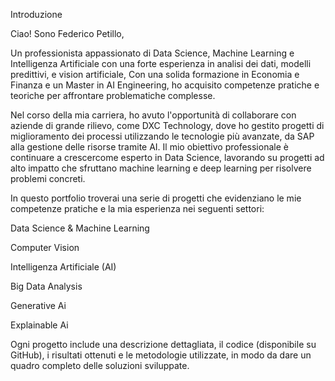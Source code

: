 Introduzione

Ciao! Sono Federico Petillo, 

Un professionista appassionato di Data Science, Machine Learning e Intelligenza Artificiale con una forte esperienza in analisi dei dati, modelli predittivi, e vision artificiale, Con una solida formazione in Economia e Finanza e un Master in AI Engineering, ho acquisito competenze pratiche e teoriche per affrontare problematiche complesse.

Nel corso della mia carriera, ho avuto l'opportunità di collaborare con aziende di grande rilievo, come DXC Technology, dove ho gestito progetti di miglioramento dei processi utilizzando le tecnologie più avanzate, da SAP alla gestione delle risorse tramite AI. Il mio obiettivo professionale è continuare a crescercome esperto in Data Science, lavorando su progetti ad alto impatto che sfruttano machine learning e deep learning per risolvere problemi concreti.

In questo portfolio troverai una serie di progetti che evidenziano le mie competenze pratiche e la mia esperienza nei seguenti settori:

Data Science & Machine Learning

Computer Vision

Intelligenza Artificiale (AI)

Big Data Analysis

Generative Ai

Explainable Ai

Ogni progetto include una descrizione dettagliata, il codice (disponibile su GitHub), i risultati ottenuti e le metodologie utilizzate, in modo da dare un quadro completo delle soluzioni sviluppate.


